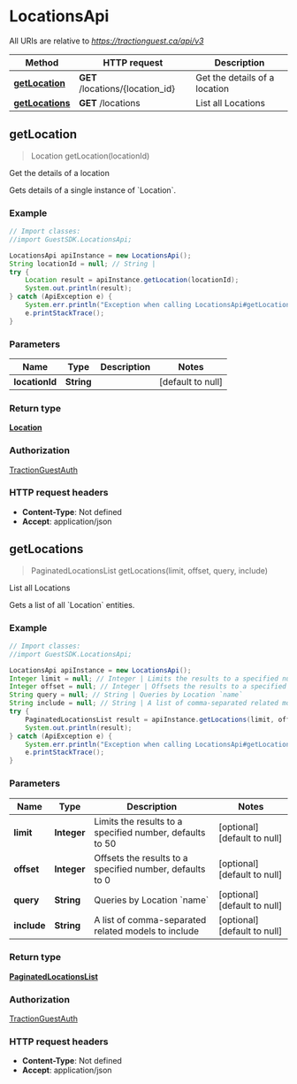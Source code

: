 # LocationsApi

All URIs are relative to *https://tractionguest.ca/api/v3*

Method | HTTP request | Description
------------- | ------------- | -------------
[**getLocation**](LocationsApi.md#getLocation) | **GET** /locations/{location_id} | Get the details of a location
[**getLocations**](LocationsApi.md#getLocations) | **GET** /locations | List all Locations



## getLocation

> Location getLocation(locationId)

Get the details of a location

Gets details of a single instance of &#x60;Location&#x60;.

### Example

```java
// Import classes:
//import GuestSDK.LocationsApi;

LocationsApi apiInstance = new LocationsApi();
String locationId = null; // String | 
try {
    Location result = apiInstance.getLocation(locationId);
    System.out.println(result);
} catch (ApiException e) {
    System.err.println("Exception when calling LocationsApi#getLocation");
    e.printStackTrace();
}
```

### Parameters


Name | Type | Description  | Notes
------------- | ------------- | ------------- | -------------
 **locationId** | **String**|  | [default to null]

### Return type

[**Location**](Location.md)

### Authorization

[TractionGuestAuth](../README.md#TractionGuestAuth)

### HTTP request headers

- **Content-Type**: Not defined
- **Accept**: application/json


## getLocations

> PaginatedLocationsList getLocations(limit, offset, query, include)

List all Locations

Gets a list of all &#x60;Location&#x60; entities.

### Example

```java
// Import classes:
//import GuestSDK.LocationsApi;

LocationsApi apiInstance = new LocationsApi();
Integer limit = null; // Integer | Limits the results to a specified number, defaults to 50
Integer offset = null; // Integer | Offsets the results to a specified number, defaults to 0
String query = null; // String | Queries by Location `name`
String include = null; // String | A list of comma-separated related models to include
try {
    PaginatedLocationsList result = apiInstance.getLocations(limit, offset, query, include);
    System.out.println(result);
} catch (ApiException e) {
    System.err.println("Exception when calling LocationsApi#getLocations");
    e.printStackTrace();
}
```

### Parameters


Name | Type | Description  | Notes
------------- | ------------- | ------------- | -------------
 **limit** | **Integer**| Limits the results to a specified number, defaults to 50 | [optional] [default to null]
 **offset** | **Integer**| Offsets the results to a specified number, defaults to 0 | [optional] [default to null]
 **query** | **String**| Queries by Location &#x60;name&#x60; | [optional] [default to null]
 **include** | **String**| A list of comma-separated related models to include | [optional] [default to null]

### Return type

[**PaginatedLocationsList**](PaginatedLocationsList.md)

### Authorization

[TractionGuestAuth](../README.md#TractionGuestAuth)

### HTTP request headers

- **Content-Type**: Not defined
- **Accept**: application/json

